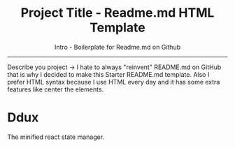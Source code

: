 <h1 align="center"> Project Title - Readme.md HTML Template </h1>

<p align="center"> Intro - Boilerplate for Readme.md on Github </p>

<hr/>

<p> Describe you project -> I hate to always "reinvent" README.md on GitHub that is why I decided to make this Starter README.md template. Also I prefer HTML syntax because I use HTML every day and it has some extra features like center the elements. </p>

# Ddux
The minified react state manager.
